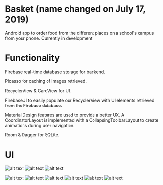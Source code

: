 # Basket (name changed on July 17, 2019)

Android app to order food from the different places on a school's campus from your phone. Currently in development. 

# Functionality
Firebase real-time database storage for backend.

Picasso for caching of images retrieved. 

RecyclerView & CardView for UI. 

FirebaseUI to easily populate our RecyclerView with UI elements retrieved from the Firebase database.

Material Design features are used to provide a better UX. A CoordinatorLayout is implemented with a CollapsingToolbarLayout to create animations during user navigation. 

Room & Dagger for SQLite. 



# UI

![alt text](http://image.noelshack.com/fichiers/2019/30/3/1563925166-screen-shot-2019-07-23-at-7-34-21-pm.png)
![alt text](http://image.noelshack.com/fichiers/2019/30/3/1563925166-screen-shot-2019-07-23-at-7-34-33-pm.png)
![alt text](http://image.noelshack.com/fichiers/2019/30/3/1563925166-screen-shot-2019-07-23-at-7-34-54-pm.png)

![alt text](http://image.noelshack.com/fichiers/2019/30/3/1563925166-screen-shot-2019-07-23-at-7-35-12-pm.png)
![alt text](http://image.noelshack.com/fichiers/2019/30/3/1563925166-screen-shot-2019-07-23-at-7-35-20-pm.png)
![alt text](http://image.noelshack.com/fichiers/2019/30/3/1563925166-screen-shot-2019-07-23-at-7-36-14-pm.png)
![alt text](http://image.noelshack.com/fichiers/2019/30/3/1563925243-screen-shot-2019-07-23-at-7-36-26-pm.png)
![alt text](http://image.noelshack.com/fichiers/2019/30/3/1563925243-screen-shot-2019-07-23-at-7-37-20-pm.png)
![alt text](http://image.noelshack.com/fichiers/2019/30/3/1563925243-screen-shot-2019-07-23-at-7-37-56-pm.png)





